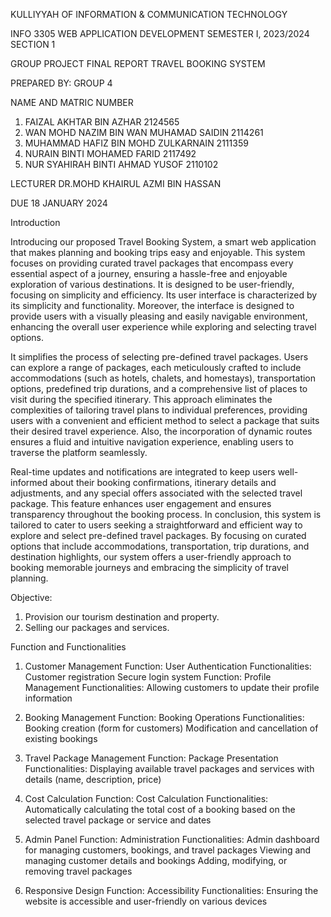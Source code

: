 KULLIYYAH OF INFORMATION & COMMUNICATION TECHNOLOGY

INFO 3305 WEB APPLICATION DEVELOPMENT SEMESTER I, 2023/2024 SECTION 1

GROUP PROJECT FINAL REPORT TRAVEL BOOKING SYSTEM

PREPARED BY: GROUP 4

NAME AND MATRIC NUMBER

1. FAIZAL AKHTAR BIN AZHAR 2124565
2. WAN MOHD NAZIM BIN WAN MUHAMAD SAIDIN 2114261
3. MUHAMMAD HAFIZ BIN MOHD ZULKARNAIN 2111359
4. NURAIN BINTI MOHAMED FARID 2117492
5. NUR SYAHIRAH BINTI AHMAD YUSOF 2110102
   
LECTURER DR.MOHD KHAIRUL AZMI BIN HASSAN

DUE 18 JANUARY 2024

Introduction

Introducing our proposed Travel Booking System, a smart web application that makes planning and booking trips easy and enjoyable. This system focuses on providing curated travel packages that encompass every essential aspect of a journey, ensuring a hassle-free and enjoyable exploration of various destinations. It is designed to be user-friendly, focusing on simplicity and efficiency. Its user interface is characterized by its simplicity and functionality. Moreover, the interface is designed to provide users with a visually pleasing and easily navigable environment, enhancing the overall user experience while exploring and selecting travel options.

It simplifies the process of selecting pre-defined travel packages. Users can explore a range of packages, each meticulously crafted to include accommodations (such as hotels, chalets, and homestays), transportation options, predefined trip durations, and a comprehensive list of places to visit during the specified itinerary. This approach eliminates the complexities of tailoring travel plans to individual preferences, providing users with a convenient and efficient method to select a package that suits their desired travel experience. Also, the incorporation of dynamic routes ensures a fluid and intuitive navigation experience, enabling users to traverse the platform seamlessly.

Real-time updates and notifications are integrated to keep users well-informed about their booking confirmations, itinerary details and adjustments, and any special offers associated with the selected travel package. This feature enhances user engagement and ensures transparency throughout the booking process. In conclusion, this system is tailored to cater to users seeking a straightforward and efficient way to explore and select pre-defined travel packages. By focusing on curated options that include accommodations, transportation, trip durations, and destination highlights, our system offers a user-friendly approach to booking memorable journeys and embracing the simplicity of travel planning.

Objective:

1. Provision our tourism destination and property.
2. Selling our packages and services.

Function and Functionalities

1. Customer Management Function: User Authentication Functionalities: Customer registration Secure login system Function: Profile Management Functionalities: Allowing customers to update their profile information

2. Booking Management Function: Booking Operations Functionalities: Booking creation (form for customers) Modification and cancellation of existing bookings

3. Travel Package Management Function: Package Presentation Functionalities: Displaying available travel packages and services with details (name, description, price)

4. Cost Calculation Function: Cost Calculation Functionalities: Automatically calculating the total cost of a booking based on the selected travel package or service and dates

5. Admin Panel Function: Administration Functionalities: Admin dashboard for managing customers, bookings, and travel packages Viewing and managing customer details and bookings Adding, modifying, or removing travel packages

6. Responsive Design Function: Accessibility Functionalities: Ensuring the website is accessible and user-friendly on various devices
